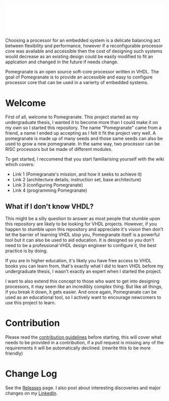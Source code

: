 ![Pomegranate](https://github.com/Zachary-Pearce/Pomegranate/blob/main/images/TempLogo.png)

Choosing a processor for an embedded system is a delicate balancing act between flexibility and performance, however if a reconfigurable processor core was available and accessible then the cost of designing such systems would decrease as an existing design could be easily modified to fit an applcation and changed in the future if needs change.

Pomegranate is an open source soft-core processor written in VHDL. The goal of Pomegranate is to provide an accessible and easy to configure processor core that can be used in a varierty of embedded systems.

# Welcome
First of all, welcome to Pomegranate. This project started as my undergraduate thesis, I wanted it to become more than I could make it on my own so I started this repository. The name "Pomegranate" came from a friend, a name I ended up accepting as I felt it fit the project very well. A pomegranate is made up of many seeds and those same seeds can also be used to grow a new pomegranate. In the same way, two processor can be RISC processors but be made of different modules.

To get started, I reccomend that you start familiarising yourself with the wiki which covers:
- Link 1 (Pomegranate's mission, and how it seeks to achieve it)
- Link 2 (architecture details; instruction set, base architecture)
- Link 3 (configuring Pomegranate)
- Link 4 (programming Pomegranate)

## What if I don't know VHDL?
This might be a silly question to answer as most people that stumble upon this repository are likely to be looking for VHDL projects. However, if you happen to stumble upon this repository and appreciate it's vision then don't let the barrier of learning VHDL stop you, Pomegranate itself is a powerful tool but it can also be used to aid education. It is designed so you don't need to be a professional VHDL design engineer to configure it, the best practice is by doing.

If you are in higher education, it's likely you have free access to VHDL books you can learn from, that's exactly what I did to learn VHDL before my undergraduate thesis, I wasn't exactly an expert when I started the project.

I want to also extend this concept to those who want to get into designing processors, it may seem like an incredibly complex thing. But like all things, if you break it down, it gets easier. And once again, Pomegranate can be used as an educational tool, so I actively want to encourage newcomers to use this project to learn.

# Contribution
Please read the [contribution guidelines](https://github.com/Zachary-Pearce/Pomegranate/blob/main/.github/CONTRIBUTING.md) before starting, this will cover what needs to be provided in a contribution, if a pull request is missing any of the requirements it will be automatically declined. (rewrite this to be more friendly)

# Change Log
See the [Releases](https://github.com/Zachary-Pearce/Pomegranate/releases/) page. I also post about interesting discoveries and major changes on my [LinkedIn](https://www.linkedin.com/in/zachary-pearce-231307243/).
